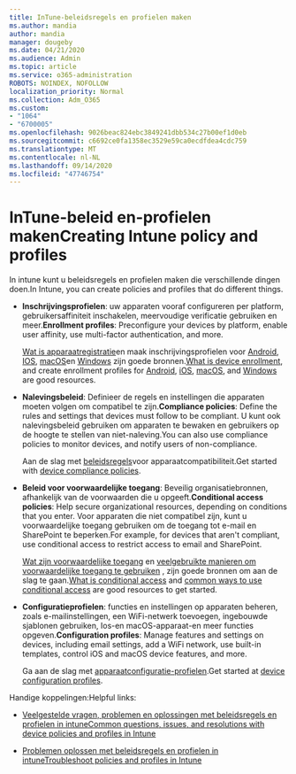 ```yaml
---
title: InTune-beleidsregels en profielen maken
ms.author: mandia
author: mandia
manager: dougeby
ms.date: 04/21/2020
ms.audience: Admin
ms.topic: article
ms.service: o365-administration
ROBOTS: NOINDEX, NOFOLLOW
localization_priority: Normal
ms.collection: Adm_O365
ms.custom:
- "1064"
- "6700005"
ms.openlocfilehash: 9026beac824ebc3849241dbb534c27b00ef1d0eb
ms.sourcegitcommit: c6692ce0fa1358ec3529e59ca0ecdfdea4cdc759
ms.translationtype: MT
ms.contentlocale: nl-NL
ms.lasthandoff: 09/14/2020
ms.locfileid: "47746754"
---
```

# <a name="creating-intune-policy-and-profiles"></a><span data-ttu-id="27379-102">InTune-beleid en-profielen maken</span><span class="sxs-lookup"><span data-stu-id="27379-102">Creating Intune policy and profiles</span></span>

<span data-ttu-id="27379-103">In intune kunt u beleidsregels en profielen maken die verschillende dingen doen.</span><span class="sxs-lookup"><span data-stu-id="27379-103">In Intune, you can create policies and profiles that do different things.</span></span>

- <span data-ttu-id="27379-104">**Inschrijvingsprofielen**: uw apparaten vooraf configureren per platform, gebruikersaffiniteit inschakelen, meervoudige verificatie gebruiken en meer.</span><span class="sxs-lookup"><span data-stu-id="27379-104">**Enrollment profiles**: Preconfigure your devices by platform, enable user affinity, use multi-factor authentication, and more.</span></span>

  <span data-ttu-id="27379-105">[Wat is apparaatregistratie](https://docs.microsoft.com/intune/device-enrollment)en maak inschrijvingsprofielen voor [Android](https://docs.microsoft.com/intune/android-enroll), [IOS](https://docs.microsoft.com/intune/ios-enroll), [macOS](https://docs.microsoft.com/intune/macos-enroll)en [Windows](https://docs.microsoft.com/intune/windows-enrollment-methods) zijn goede bronnen.</span><span class="sxs-lookup"><span data-stu-id="27379-105">[What is device enrollment](https://docs.microsoft.com/intune/device-enrollment), and create enrollment profiles for [Android](https://docs.microsoft.com/intune/android-enroll), [iOS](https://docs.microsoft.com/intune/ios-enroll), [macOS](https://docs.microsoft.com/intune/macos-enroll), and [Windows](https://docs.microsoft.com/intune/windows-enrollment-methods) are good resources.</span></span>

- <span data-ttu-id="27379-106">**Nalevingsbeleid**: Definieer de regels en instellingen die apparaten moeten volgen om compatibel te zijn.</span><span class="sxs-lookup"><span data-stu-id="27379-106">**Compliance policies**: Define the rules and settings that devices must follow to be compliant.</span></span> <span data-ttu-id="27379-107">U kunt ook nalevingsbeleid gebruiken om apparaten te bewaken en gebruikers op de hoogte te stellen van niet-naleving.</span><span class="sxs-lookup"><span data-stu-id="27379-107">You can also use compliance policies to monitor devices, and notify users of non-compliance.</span></span>

  <span data-ttu-id="27379-108">Aan de slag met [beleidsregels](https://docs.microsoft.com/intune/device-compliance-get-started)voor apparaatcompatibiliteit.</span><span class="sxs-lookup"><span data-stu-id="27379-108">Get started with [device compliance policies](https://docs.microsoft.com/intune/device-compliance-get-started).</span></span>
- <span data-ttu-id="27379-109">**Beleid voor voorwaardelijke toegang**: Beveilig organisatiebronnen, afhankelijk van de voorwaarden die u opgeeft.</span><span class="sxs-lookup"><span data-stu-id="27379-109">**Conditional access policies**: Help secure organizational resources, depending on conditions that you enter.</span></span> <span data-ttu-id="27379-110">Voor apparaten die niet compatibel zijn, kunt u voorwaardelijke toegang gebruiken om de toegang tot e-mail en SharePoint te beperken.</span><span class="sxs-lookup"><span data-stu-id="27379-110">For example, for devices that aren't compliant, use conditional access to restrict access to email and SharePoint.</span></span>

  <span data-ttu-id="27379-111">[Wat zijn voorwaardelijke toegang](https://docs.microsoft.com/intune/conditional-access) en [veelgebruikte manieren om voorwaardelijke toegang te gebruiken](https://docs.microsoft.com/intune/conditional-access-intune-common-ways-use) , zijn goede bronnen om aan de slag te gaan.</span><span class="sxs-lookup"><span data-stu-id="27379-111">[What is conditional access](https://docs.microsoft.com/intune/conditional-access) and [common ways to use conditional access](https://docs.microsoft.com/intune/conditional-access-intune-common-ways-use) are good resources to get started.</span></span>

- <span data-ttu-id="27379-112">**Configuratieprofielen**: functies en instellingen op apparaten beheren, zoals e-mailinstellingen, een WiFi-netwerk toevoegen, ingebouwde sjablonen gebruiken, Ios-en macOS-apparaat-en meer functies opgeven.</span><span class="sxs-lookup"><span data-stu-id="27379-112">**Configuration profiles**: Manage features and settings on devices, including email settings, add a WiFi network, use built-in templates, control iOS and macOS device features, and more.</span></span>

  <span data-ttu-id="27379-113">Ga aan de slag met [apparaatconfiguratie-profielen](https://docs.microsoft.com/intune/device-profiles).</span><span class="sxs-lookup"><span data-stu-id="27379-113">Get started at [device configuration profiles](https://docs.microsoft.com/intune/device-profiles).</span></span>

<span data-ttu-id="27379-114">Handige koppelingen:</span><span class="sxs-lookup"><span data-stu-id="27379-114">Helpful links:</span></span>

- [<span data-ttu-id="27379-115">Veelgestelde vragen, problemen en oplossingen met beleidsregels en profielen in intune</span><span class="sxs-lookup"><span data-stu-id="27379-115">Common questions, issues, and resolutions with device policies and profiles in Intune</span></span>](https://docs.microsoft.com/intune/device-profile-troubleshoot)

- [<span data-ttu-id="27379-116">Problemen oplossen met beleidsregels en profielen in intune</span><span class="sxs-lookup"><span data-stu-id="27379-116">Troubleshoot policies and profiles in Intune</span></span>](https://docs.microsoft.com/intune/troubleshoot-policies-in-microsoft-intune)
